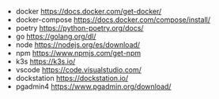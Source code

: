 - docker 			https://docs.docker.com/get-docker/
- docker-compose 	https://docs.docker.com/compose/install/
- poetry          	https://python-poetry.org/docs/
- go              	https://golang.org/dl/
- node            	https://nodejs.org/es/download/
- npm             	https://www.npmjs.com/get-npm
- k3s 				https://k3s.io/
- vscode			https://code.visualstudio.com/
- dockstation		https://dockstation.io/
- pgadmin4			https://www.pgadmin.org/download/